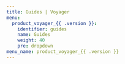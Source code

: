 ```yaml
---
title: Guides | Voyager
menu:
  product_voyager_{{ .version }}:
    identifier: guides
    name: Guides
    weight: 40
    pre: dropdown
menu_name: product_voyager_{{ .version }}
---
```

